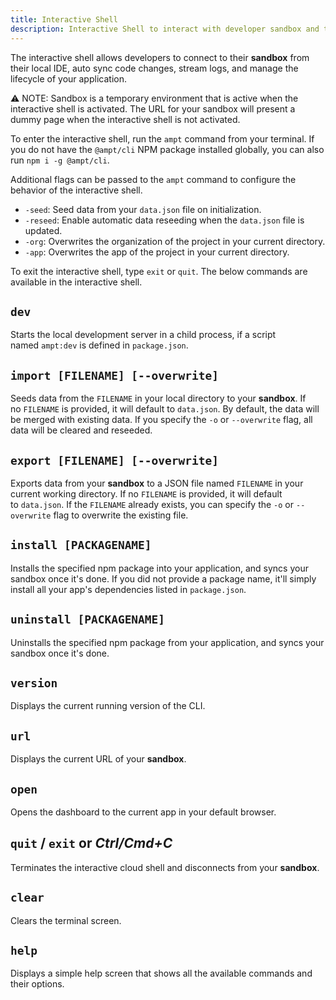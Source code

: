 ```yaml
---
title: Interactive Shell
description: Interactive Shell to interact with developer sandbox and to manage the environments on Ampt. 
---
```


The interactive shell allows developers to connect to their **sandbox** from their local IDE, auto sync code changes, stream logs, and manage the lifecycle of your application.

<aside>
⚠️ NOTE: Sandbox is a temporary environment that is active when the interactive shell is activated. The URL for your sandbox will present a dummy page when the interactive shell is not activated.
</aside>


To enter the interactive shell, run the `ampt` command from your terminal. If you do not have the `@ampt/cli` NPM package installed globally, you can also run `npm i -g @ampt/cli`.

Additional flags can be passed to the `ampt` command to configure the behavior of the interactive shell.

- `-seed`: Seed data from your `data.json` file on initialization.
- `-reseed`: Enable automatic data reseeding when the `data.json` file is updated.
- `-org`: Overwrites the organization of the project in your current directory.
- `-app`: Overwrites the app of the project in your current directory.

To exit the interactive shell, type `exit` or `quit`. The below commands are available in the interactive shell. 

## `dev`

Starts the local development server in a child process, if a script named `ampt:dev` is defined in `package.json`.

## `import [FILENAME] [--overwrite]`

Seeds data from the `FILENAME` in your local directory to your **sandbox**. If no `FILENAME` is provided, it will default to `data.json`. By default, the data will be merged with existing data. If you specify the `-o` or `--overwrite` flag, all data will be cleared and reseeded.

## `export [FILENAME] [--overwrite]`

Exports data from your **sandbox** to a JSON file named `FILENAME` in your current working directory. If no `FILENAME` is provided, it will default to `data.json`. If the `FILENAME` already exists, you can specify the `-o` or `--overwrite` flag to overwrite the existing file.

## `install [PACKAGENAME]`

Installs the specified npm package into your application, and syncs your sandbox once it's done. If you did not provide a package name, it'll simply install all your app's dependencies listed in `package.json`.

## `uninstall [PACKAGENAME]`

Uninstalls the specified npm package from your application, and syncs your sandbox once it's done.

## `version`

Displays the current running version of the CLI.

## `url`

Displays the current URL of your **sandbox**.

## `open`

Opens the dashboard to the current app in your default browser.

## `quit` / `exit` or *Ctrl/Cmd+C*

Terminates the interactive cloud shell and disconnects from your **sandbox**.

## `clear`

Clears the terminal screen.

## `help`

Displays a simple help screen that shows all the available commands and their options.
